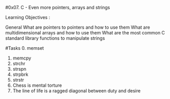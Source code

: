 #0x07. C - Even more pointers, arrays and strings

Learning Objectives
:

General
What are pointers to pointers and how to use them
What are multidimensional arrays and how to use them
What are the most common C standard library functions to manipulate strings

#Tasks
0. memset
1. memcpy
2. strchr
3. strspn
4. strpbrk
5. strstr
6. Chess is mental torture
7. The line of life is a ragged diagonal between duty and desire
